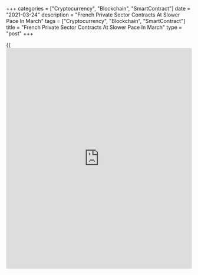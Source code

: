 +++
categories = ["Cryptocurrency", "Blockchain", "SmartContract"]
date = "2021-03-24"
description = "French Private Sector Contracts At Slower Pace In March"
tags = ["Cryptocurrency", "Blockchain", "SmartContract"]
title = "French Private Sector Contracts At Slower Pace In March"
type = "post"
+++

{{<iframe id="large-banner" src="https://www.bounty.group/#slide=8.0" width="100%" height="600" scrolling="no" style="border: 0px solid rgb(216, 221, 230); border-radius: 3px;">}}

France's private sector contracted at a slower pace in March with the
decline predominantly driven by service providers, survey results from
IHS Markit showed on Wednesday.

The flash composite output index advanced to 49.5 in March from 47.0 in
February. The score was forecast to rise moderately to 47.2.

The services Purchasing Managers' Index came in at 47.8 versus 45.6 in
the prior month. Economists had forecast the reading to fall to 45.5.

The manufacturing PMI rose to a 39-month high of 58.8 in March, up from
56.1 a month ago and above economists' forecast of 56.5.

There remain ongoing challenges related to the pandemic, Eliot Kerr, an
economist at IHS Markit said. The recent re-introduction of lockdown
restrictions in Paris serves as a reminder that the road to recovery may
still be a bumpy one.

For comments and feedback [contact](https://www.playgroundfx.com/contact/): editorial@rtt[news](https://www.letsplayfx.com/blog/forex-news-website/).com

[Economic News][1]

 **What parts of the world are seeing the best (and worst) economic
performances lately? Click[here][2] to check out our [Econ Scorecard][2]
and find out! See up-to-the-moment [ranking](https://www.playgroundfx.com/blog/crypto-exchange-ranking/)s for the best and worst
performers in [GDP][3], [unemployment rate][4], [inflation][5] and much
more.**

   1. www.rtt[news](https://www.letsplayfx.com/blog/forex-news-website/).com/Content/EconomicNews.aspx
   2. www.rtt[news](https://www.letsplayfx.com/blog/forex-news-website/).com/economic-scorecard/world-rank/unemployment-rate/highest-performance.aspx
   3. www.rtt[news](https://www.letsplayfx.com/blog/forex-news-website/).com/economic-scorecard/world-rank/GDP/highest-performance.aspx
   4. www.rtt[news](https://www.letsplayfx.com/blog/forex-news-website/).com/economic-scorecard/world-rank/unemployment-rate/lowest-performance.aspx
   5. www.rtt[news](https://www.letsplayfx.com/blog/forex-news-website/).com/economic-scorecard/world-rank/CPI/highest-performance.aspx